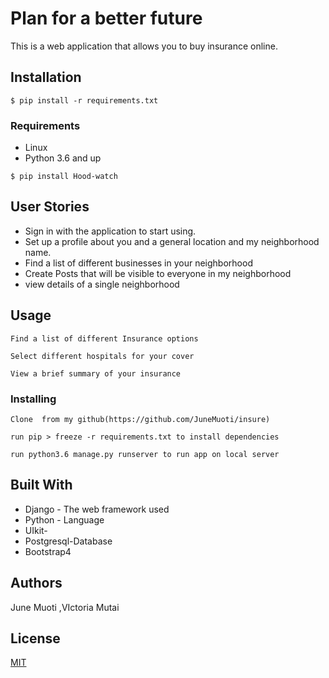 # Plan for a better future

This is a web application that allows you to buy insurance online.

## Installation
`$ pip install -r requirements.txt`

### Requirements
* Linux
* Python 3.6 and up

`$ pip install Hood-watch`
## User Stories

* Sign in with the application to start using.
* Set up a profile about you and a general location and my neighborhood name.
* Find a list of different businesses in your neighborhood
* Create Posts that will be visible to everyone in my neighborhood
* view details of a single neighborhood

## Usage
```
Find a list of different Insurance options
```
```
Select different hospitals for your cover
```
```
View a brief summary of your insurance
```

### Installing
```
Clone  from my github(https://github.com/JuneMuoti/insure)
```
```
run pip > freeze -r requirements.txt to install dependencies
```
```
run python3.6 manage.py runserver to run app on local server
```


## Built With

* Django - The web framework used
* Python - Language
* UIkit- 
* Postgresql-Database
* Bootstrap4
## Authors

June Muoti ,VIctoria Mutai


## License
[MIT](https://choosealicense.com/licenses/mit/)

